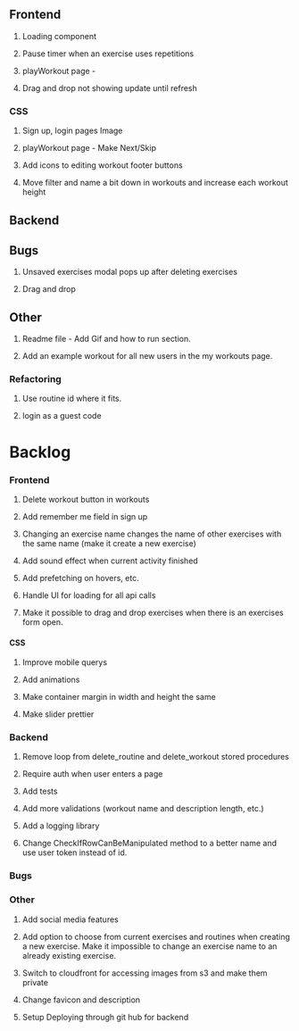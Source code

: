 ## Frontend

1. Loading component

2. Pause timer when an exercise uses repetitions
3. playWorkout page -

4. Drag and drop not showing update until refresh

### CSS

1. Sign up, login pages Image

2. playWorkout page - Make Next/Skip

3. Add icons to editing workout footer buttons

4. Move filter and name a bit down in workouts and increase each workout height

## Backend

## Bugs

1. Unsaved exercises modal pops up after deleting exercises

2. Drag and drop

## Other

1. Readme file - Add Gif and how to run section.

2. Add an example workout for all new users in the my workouts page.

### Refactoring

1. Use routine id where it fits.

2. login as a guest code

# Backlog

### Frontend

1. Delete workout button in workouts

2. Add remember me field in sign up

3. Changing an exercise name changes the name of other exercises with the same name (make it create a new exercise)

4. Add sound effect when current activity finished

5. Add prefetching on hovers, etc.

6. Handle UI for loading for all api calls

7. Make it possible to drag and drop exercises when there is an exercises form open.

#### CSS

1. Improve mobile querys

2. Add animations

3. Make container margin in width and height the same

4. Make slider prettier

### Backend

1. Remove loop from delete_routine and delete_workout stored procedures

2. Require auth when user enters a page

3. Add tests

4. Add more validations (workout name and description length, etc.)

5. Add a logging library

6. Change CheckIfRowCanBeManipulated method to a better name and use user token instead of id.

### Bugs

### Other

1. Add social media features

2. Add option to choose from current exercises and routines when creating a new exercise.
   Make it impossible to change an exercise name to an already existing exercise.

3. Switch to cloudfront for accessing images from s3 and make them private

4. Change favicon and description

5. Setup Deploying through git hub for backend
